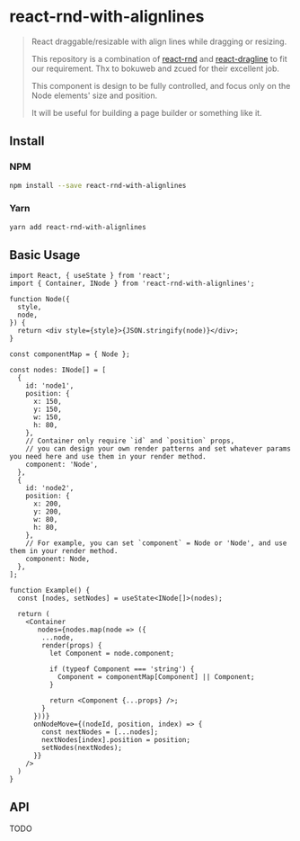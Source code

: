 # react-rnd-with-alignlines

> React draggable/resizable with align lines while dragging or resizing.
>
> This repository is a combination of [react-rnd](https://github.com/bokuweb/react-rnd) and [react-dragline](https://github.com/zcued/react-dragline) to fit our requirement. Thx to bokuweb and zcued for their excellent job.
>
> This component is design to be fully controlled, and focus only on the Node elements' size and position.
>
> It will be useful for building a page builder or something like it.

## Install

### NPM
```bash
npm install --save react-rnd-with-alignlines
```

### Yarn
```bash
yarn add react-rnd-with-alignlines
```

## Basic Usage

```tsx
import React, { useState } from 'react';
import { Container, INode } from 'react-rnd-with-alignlines';

function Node({
  style,
  node,
}) {
  return <div style={style}>{JSON.stringify(node)}</div>;
}

const componentMap = { Node };

const nodes: INode[] = [
  {
    id: 'node1',
    position: {
      x: 150,
      y: 150,
      w: 150,
      h: 80,
    },
    // Container only require `id` and `position` props,
    // you can design your own render patterns and set whatever params you need here and use them in your render method.
    component: 'Node',
  },
  {
    id: 'node2',
    position: {
      x: 200,
      y: 200,
      w: 80,
      h: 80,
    },
    // For example, you can set `component` = Node or 'Node', and use them in your render method.
    component: Node,
  },
];

function Example() {
  const [nodes, setNodes] = useState<INode[]>(nodes);

  return (
    <Container
       nodes={nodes.map(node => ({
        ...node,
        render(props) {
          let Component = node.component;

          if (typeof Component === 'string') {
            Component = componentMap[Component] || Component;
          }

          return <Component {...props} />;
        }
      }))}
      onNodeMove={(nodeId, position, index) => {
        const nextNodes = [...nodes];
        nextNodes[index].position = position;
        setNodes(nextNodes);
      }}
    />
  )
}
```

## API

TODO
